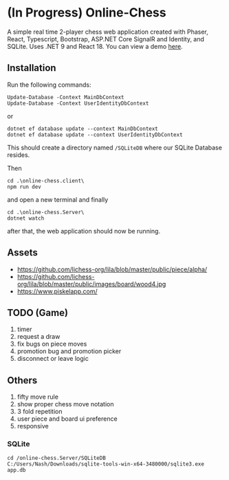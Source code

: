 # (In Progress) Online-Chess
A simple real time 2-player chess web application created with Phaser, React, Typescript, Bootstrap, ASP.NET Core SignalR and Identity, and SQLite. Uses .NET 9 and React 18.
You can view a demo [here](https://github.com/nashie1004/online-chess).

## Installation

Run the following commands:
```
Update-Database -Context MainDbContext
Update-Database -Context UserIdentityDbContext
```
or
```
dotnet ef database update --context MainDbContext
dotnet ef database update --context UserIdentityDbContext
```
This should create a directory named `/SQLiteDB` where our SQLite Database resides.

Then
```
cd .\online-chess.client\
npm run dev
```
and open a new terminal and finally
```
cd .\online-chess.Server\
dotnet watch
```
after that, the web application should now be running.

## Assets 
- https://github.com/lichess-org/lila/blob/master/public/piece/alpha/
- https://github.com/lichess-org/lila/blob/master/public/images/board/wood4.jpg
- https://www.piskelapp.com/

## TODO (Game)
1. timer
3. request a draw
4. fix bugs on piece moves
5. promotion bug and promotion picker
6. disconnect or leave logic

## Others
1. fifty move rule
2. show proper chess move notation
3. 3 fold repetition
4. user piece and board ui preference
5. responsive

### SQLite
```
cd /online-chess.Server/SQLiteDB
C:/Users/Nash/Downloads/sqlite-tools-win-x64-3480000/sqlite3.exe app.db
```